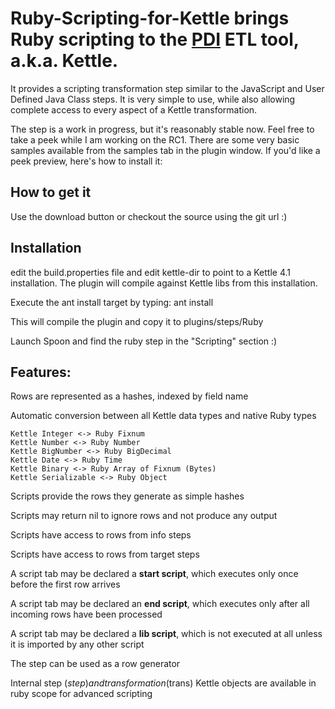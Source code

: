 # Ruby-Scripting-for-Kettle brings Ruby scripting to the [PDI](http://kettle.pentaho.com) ETL tool, a.k.a. Kettle.

It provides a scripting transformation step similar to the JavaScript and User Defined Java Class steps. It is very simple to use, while also allowing complete access to every aspect of a Kettle transformation.  

The step is a work in progress, but it's reasonably stable now. Feel free to take a peek while I am working on the RC1. There are some very basic samples available from the samples tab in the plugin window. If you'd like a peek preview, here's how to install it:

## How to get it
Use the download button or checkout the source using the git url :)

## Installation
edit the build.properties file and edit kettle-dir to point to a Kettle 4.1 installation. The plugin will compile against Kettle libs from this installation. 

Execute the ant install target by typing: 
ant install

This will compile the plugin and copy it to plugins/steps/Ruby

Launch Spoon and find the ruby step in the "Scripting" section :)

## Features:

Rows are represented as a hashes, indexed by field name

Automatic conversion between all Kettle data types and native Ruby types

	Kettle Integer <-> Ruby Fixnum
	Kettle Number <-> Ruby Number
	Kettle BigNumber <-> Ruby BigDecimal
	Kettle Date <-> Ruby Time
	Kettle Binary <-> Ruby Array of Fixnum (Bytes)
	Kettle Serializable <-> Ruby Object 

Scripts provide the rows they generate as simple hashes 

Scripts may return nil to ignore rows and not produce any output

Scripts have access to rows from info steps

Scripts have access to rows from target steps

A script tab may be declared a **start script**, which executes only once before the first row arrives 

A script tab may be declared an **end script**, which executes only after all incoming rows have been processed 

A script tab may be declared a **lib script**, which is not executed at all unless it is imported by any other script

The step can be used as a row generator 

Internal step ($step) and transformation ($trans) Kettle objects are available in ruby scope for advanced scripting





